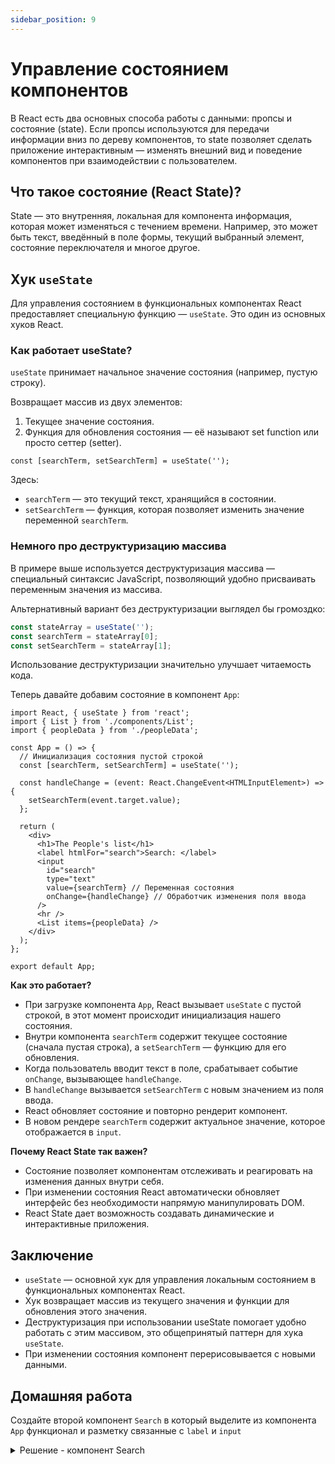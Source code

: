 ```yaml
---
sidebar_position: 9
---
```


# Управление состоянием компонентов

В React есть два основных способа работы с данными: пропсы и состояние (state). Если пропсы используются для передачи информации вниз по дереву компонентов, то state позволяет сделать приложение интерактивным — изменять внешний вид и поведение компонентов при взаимодействии с пользователем.

## Что такое состояние (React State)?

State — это внутренняя, локальная для компонента информация, которая может изменяться с течением времени. Например, это может быть текст, введённый в поле формы, текущий выбранный элемент, состояние переключателя и многое другое.

## Хук `useState`

Для управления состоянием в функциональных компонентах React предоставляет специальную функцию — `useState`.
Это один из основных хуков React.

### Как работает useState?

`useState` принимает начальное значение состояния (например, пустую строку).

Возвращает массив из двух элементов:
  
1. Текущее значение состояния. 
2. Функция для обновления состояния — её называют set function или просто сеттер (setter).

```tsx
const [searchTerm, setSearchTerm] = useState('');
```

Здесь:

- `searchTerm` — это текущий текст, хранящийся в состоянии.
- `setSearchTerm` — функция, которая позволяет изменить значение переменной `searchTerm`.

### Немного про деструктуризацию массива

В примере выше используется деструктуризация массива — специальный синтаксис JavaScript, позволяющий удобно присваивать переменным значения из массива.

Альтернативный вариант без деструктуризации выглядел бы громоздко:

```ts
const stateArray = useState('');
const searchTerm = stateArray[0];
const setSearchTerm = stateArray[1];
```

Использование деструктуризации значительно улучшает читаемость кода.

Теперь давайте добавим состояние в компонент `App`:

```tsx
import React, { useState } from 'react';
import { List } from './components/List';
import { peopleData } from './peopleData';

const App = () => {
  // Инициализация состояния пустой строкой
  const [searchTerm, setSearchTerm] = useState('');

  const handleChange = (event: React.ChangeEvent<HTMLInputElement>) => {
    setSearchTerm(event.target.value);
  };

  return (
    <div>
      <h1>The People's list</h1>
      <label htmlFor="search">Search: </label>
      <input
        id="search"
        type="text"
        value={searchTerm} // Переменная состояния
        onChange={handleChange} // Обработчик изменения поля ввода
      />
      <hr />
      <List items={peopleData} />
    </div>
  );
};

export default App;
```

**Как это работает?**

- При загрузке компонента `App`, React вызывает `useState` с пустой строкой, в этот момент происходит инициализация нашего состояния. 
- Внутри компонента `searchTerm` содержит текущее состояние (сначала пустая строка), а `setSearchTerm` — функцию для его обновления. 
- Когда пользователь вводит текст в поле, срабатывает событие `onChange`, вызывающее `handleChange`. 
- В `handleChange` вызывается `setSearchTerm` с новым значением из поля ввода. 
- React обновляет состояние и повторно рендерит компонент. 
- В новом рендере `searchTerm` содержит актуальное значение, которое отображается в `input`.

**Почему React State так важен?**

- Состояние позволяет компонентам отслеживать и реагировать на изменения данных внутри себя.
- При изменении состояния React автоматически обновляет интерфейс без необходимости напрямую манипулировать DOM.
- React State дает возможность создавать динамические и интерактивные приложения.

## Заключение

- `useState` — основной хук для управления локальным состоянием в функциональных компонентах React.
- Хук возвращает массив из текущего значения и функции для обновления этого значения.
- Деструктуризация при использовании useState помогает удобно работать с этим массивом, это общепринятый паттерн для хука `useState`.
- При изменении состояния компонент перерисовывается с новыми данными.


## Домашняя работа

Создайте второй компонент `Search` в который выделите из компонента `App` функционал и разметку связанные с `label` и `input`

<details>
<summary>Решение - компонент Search</summary>
```tsx
// src/components/Search.tsx
import React, { useState } from 'react';

export const Search = () => {
  // Инициализация состояния пустой строкой
  const [searchTerm, setSearchTerm] = useState('');

  const handleChange = (event: React.ChangeEvent<HTMLInputElement>) => {
    setSearchTerm(event.target.value);
  };

  return (
    <div>
      <label htmlFor="search">Search: </label>
      <input
        id="search"
        type="text"
        value={searchTerm} // Переменная состояния
        onChange={handleChange} // Обработчик изменения поля ввода
      />
    </div>
  );
};
```
</details>